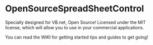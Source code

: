 # OpenSourceSpreadSheetControl

Specially designed for VB.net, Open Source! 
Licensed under the MIT license, which will allow you to use in your commercial applications. 

You can read the WIKI for getting started tips and guides to get going!




